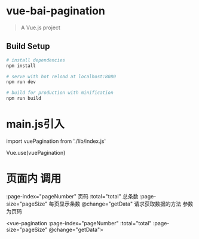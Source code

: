 # vue-bai-pagination

> A Vue.js project

## Build Setup

``` bash
# install dependencies
npm install

# serve with hot reload at localhost:8080
npm run dev

# build for production with minification
npm run build
```
# main.js引入

import vuePagination from './lib/index.js' 

Vue.use(vuePagination)

# 页面内 调用
 :page-index="pageNumber" 页码
 :total="total" 总条数
 :page-size="pageSize"  每页显示条数
 @change="getData"  请求获取数据的方法 参数为页码

<vue-pagination :page-index="pageNumber" :total="total" :page-size="pageSize" @change="getData"></vue-pagination>

